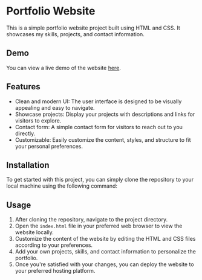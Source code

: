# Portfolio Website

This is a simple portfolio website project built using HTML and CSS. It showcases my skills, projects, and contact information.

## Demo

You can view a live demo of the website [here](#).

## Features

- Clean and modern UI: The user interface is designed to be visually appealing and easy to navigate.
- Showcase projects: Display your projects with descriptions and links for visitors to explore.
- Contact form: A simple contact form for visitors to reach out to you directly.
- Customizable: Easily customize the content, styles, and structure to fit your personal preferences.

## Installation

To get started with this project, you can simply clone the repository to your local machine using the following command:


## Usage

1. After cloning the repository, navigate to the project directory.
2. Open the `index.html` file in your preferred web browser to view the website locally.
3. Customize the content of the website by editing the HTML and CSS files according to your preferences.
4. Add your own projects, skills, and contact information to personalize the portfolio.
5. Once you're satisfied with your changes, you can deploy the website to your preferred hosting platform.


